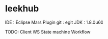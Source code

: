 # leekhub

IDE : Eclipse Mars
Plugin git : egit
JDK : 1.8.0u60

TODO:
Client WS
State machine
Workflow
